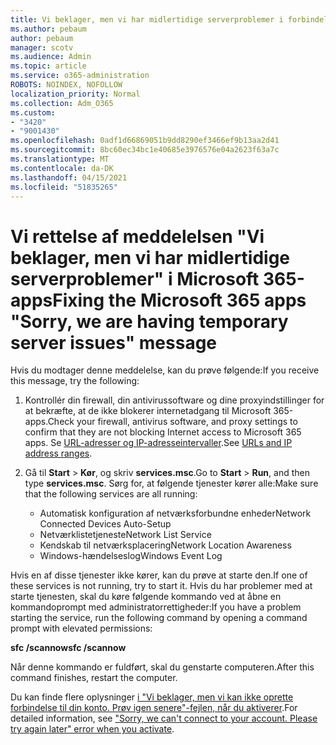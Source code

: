 ```yaml
---
title: Vi beklager, men vi har midlertidige serverproblemer i forbindelse med Microsoft 365-apps
ms.author: pebaum
author: pebaum
manager: scotv
ms.audience: Admin
ms.topic: article
ms.service: o365-administration
ROBOTS: NOINDEX, NOFOLLOW
localization_priority: Normal
ms.collection: Adm_O365
ms.custom:
- "3420"
- "9001430"
ms.openlocfilehash: 0adf1d66869051b9dd8290ef3466ef9b13aa2d41
ms.sourcegitcommit: 8bc60ec34bc1e40685e3976576e04a2623f63a7c
ms.translationtype: MT
ms.contentlocale: da-DK
ms.lasthandoff: 04/15/2021
ms.locfileid: "51835265"
---
```

# <a name="fixing-the-microsoft-365-apps-sorry-we-are-having-temporary-server-issues-message"></a><span data-ttu-id="62ae2-102">Vi rettelse af meddelelsen "Vi beklager, men vi har midlertidige serverproblemer" i Microsoft 365-apps</span><span class="sxs-lookup"><span data-stu-id="62ae2-102">Fixing the Microsoft 365 apps "Sorry, we are having temporary server issues" message</span></span>

<span data-ttu-id="62ae2-103">Hvis du modtager denne meddelelse, kan du prøve følgende:</span><span class="sxs-lookup"><span data-stu-id="62ae2-103">If you receive this message, try the following:</span></span>

1. <span data-ttu-id="62ae2-104">Kontrollér din firewall, din antivirussoftware og dine proxyindstillinger for at bekræfte, at de ikke blokerer internetadgang til Microsoft 365-apps.</span><span class="sxs-lookup"><span data-stu-id="62ae2-104">Check your firewall, antivirus software, and proxy settings to confirm that they are not blocking Internet access to Microsoft 365 apps.</span></span> <span data-ttu-id="62ae2-105">Se [URL-adresser og IP-adresseintervaller](https://docs.microsoft.com/office365/enterprise/urls-and-ip-address-ranges).</span><span class="sxs-lookup"><span data-stu-id="62ae2-105">See [URLs and IP address ranges](https://docs.microsoft.com/office365/enterprise/urls-and-ip-address-ranges).</span></span>

2. <span data-ttu-id="62ae2-106">Gå til **Start**  >  **Kør**, og skriv **services.msc**.</span><span class="sxs-lookup"><span data-stu-id="62ae2-106">Go to **Start** > **Run**, and then type **services.msc**.</span></span> <span data-ttu-id="62ae2-107">Sørg for, at følgende tjenester kører alle:</span><span class="sxs-lookup"><span data-stu-id="62ae2-107">Make sure that the following services are all running:</span></span>
    - <span data-ttu-id="62ae2-108">Automatisk konfiguration af netværksforbundne enheder</span><span class="sxs-lookup"><span data-stu-id="62ae2-108">Network Connected Devices Auto-Setup</span></span>
    - <span data-ttu-id="62ae2-109">Netværklistetjeneste</span><span class="sxs-lookup"><span data-stu-id="62ae2-109">Network List Service</span></span>
    - <span data-ttu-id="62ae2-110">Kendskab til netværksplacering</span><span class="sxs-lookup"><span data-stu-id="62ae2-110">Network Location Awareness</span></span>
    - <span data-ttu-id="62ae2-111">Windows-hændelseslog</span><span class="sxs-lookup"><span data-stu-id="62ae2-111">Windows Event Log</span></span>

<span data-ttu-id="62ae2-112">Hvis en af disse tjenester ikke kører, kan du prøve at starte den.</span><span class="sxs-lookup"><span data-stu-id="62ae2-112">If one of these services is not running, try to start it.</span></span> <span data-ttu-id="62ae2-113">Hvis du har problemer med at starte tjenesten, skal du køre følgende kommando ved at åbne en kommandoprompt med administratorrettigheder:</span><span class="sxs-lookup"><span data-stu-id="62ae2-113">If you have a problem starting the service, run the following command by opening a command prompt with elevated permissions:</span></span>

<span data-ttu-id="62ae2-114">**sfc /scannow**</span><span class="sxs-lookup"><span data-stu-id="62ae2-114">**sfc /scannow**</span></span>

<span data-ttu-id="62ae2-115">Når denne kommando er fuldført, skal du genstarte computeren.</span><span class="sxs-lookup"><span data-stu-id="62ae2-115">After this command finishes, restart the computer.</span></span>

<span data-ttu-id="62ae2-116">Du kan finde flere oplysninger [i "Vi beklager, men vi kan ikke oprette forbindelse til din konto. Prøv igen senere"-fejlen, når du aktiverer](https://docs.microsoft.com/office/troubleshoot/activation-installation/issue-when-activate-office-from-office-365).</span><span class="sxs-lookup"><span data-stu-id="62ae2-116">For detailed information, see ["Sorry, we can't connect to your account. Please try again later" error when you activate](https://docs.microsoft.com/office/troubleshoot/activation-installation/issue-when-activate-office-from-office-365).</span></span>